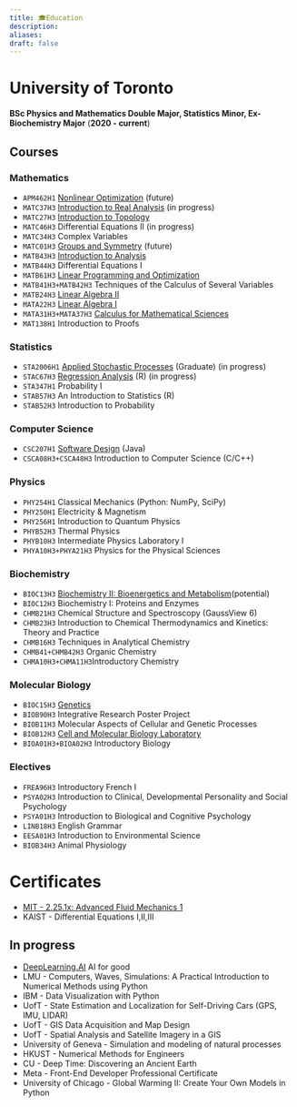 ```yaml
---
title: 🎓Education
description: 
aliases: 
draft: false
---
```

# University of Toronto 
**BSc Physics and Mathematics Double Major, Statistics Minor, Ex-Biochemistry Major** 
(**2020 - current**)

## Courses 
### Mathematics 
- `APM462H1` [Nonlinear Optimization](https://artsci.calendar.utoronto.ca/course/apm462h1) (future)
- `MATC37H3` [Introduction to Real Analysis](https://utsc.calendar.utoronto.ca/course/matc37h3) (in progress)
- `MATC27H3` [Introduction to Topology](https://utsc.calendar.utoronto.ca/course/matc27h3)
- `MATC46H3` Differential Equations II (in progress)
- `MATC34H3` Complex Variables
- `MATC01H3` [Groups and Symmetry](https://utsc.calendar.utoronto.ca/course/matc01h3) (future)
- `MATB43H3` [Introduction to Analysis](https://utsc.calendar.utoronto.ca/course/matb43h3)
- `MATB44H3` Differential Equations I
- `MATB61H3` [Linear Programming and Optimization](https://utsc.calendar.utoronto.ca/course/matb61h3)
- `MATB41H3+MATB42H3` Techniques of the Calculus of Several Variables 
- `MATB24H3` [Linear Algebra II](https://utsc.calendar.utoronto.ca/course/matb24h3)
- `MATA22H3` [Linear Algebra I](https://utsc.calendar.utoronto.ca/course/mata22h3)
- `MATA31H3+MATA37H3` [Calculus for Mathematical Sciences](https://utsc.calendar.utoronto.ca/course/mata37h3)
- `MAT138H1` Introduction to Proofs
### Statistics 
- `STA2006H1` [Applied Stochastic Processes](https://www.statistics.utoronto.ca/graduate/graduate-course-descriptions/) (Graduate) (in progress)
- `STAC67H3` [Regression Analysis](https://utsc.calendar.utoronto.ca/course/stac67h3) (R) (in progress)
- `STA347H1` Probability I
- `STAB57H3` An Introduction to Statistics (R)
- `STAB52H3` Introduction to Probability
### Computer Science 
- `CSC207H1` [Software Design](https://artsci.calendar.utoronto.ca/course/csc207h1) (Java)
- `CSCA08H3+CSCA48H3` Introduction to Computer Science (C/C++)
### Physics 
- `PHY254H1` Classical Mechanics (Python: NumPy, SciPy)
- `PHY250H1` Electricity & Magnetism
- `PHY256H1` Introduction to Quantum Physics
- `PHYB52H3` Thermal Physics
- `PHYB10H3` Intermediate Physics Laboratory I
- `PHYA10H3+PHYA21H3` Physics for the Physical Sciences
### Biochemistry 
- `BIOC13H3` [Biochemistry II: Bioenergetics and Metabolism](https://utsc.calendar.utoronto.ca/course/bioc13h3)(potential)
- `BIOC12H3` Biochemistry I: Proteins and Enzymes
- `CHMB21H3` Chemical Structure and Spectroscopy (GaussView 6)
- `CHMB23H3` Introduction to Chemical Thermodynamics and Kinetics: Theory and Practice
- `CHMB16H3` Techniques in Analytical Chemistry
- `CHMB41+CHMB42H3` Organic Chemistry 
- `CHMA10H3+CHMA11H3`Introductory Chemistry
### Molecular Biology 
- `BIOC15H3` [Genetics](https://utsc.calendar.utoronto.ca/course/bioc15h3)
- `BIOB90H3` Integrative Research Poster Project
- `BIOB11H3` Molecular Aspects of Cellular and Genetic Processes
- `BIOB12H3` [Cell and Molecular Biology Laboratory](https://utsc.calendar.utoronto.ca/course/biob12h3)
- `BIOA01H3+BIOA02H3` Introductory Biology
### Electives
- `FREA96H3` Introductory French I
- `PSYA02H3` Introduction to Clinical, Developmental Personality and Social Psychology
- `PSYA01H3` Introduction to Biological and Cognitive Psychology
- `LINB18H3` English Grammar
- `EESA01H3` Introduction to Environmental Science
- `BIOB34H3` Animal Physiology
# Certificates
- [MIT - 2.25.1x: Advanced Fluid Mechanics 1](https://courses.edx.org/certificates/2a83e4a4cc9c4dc18e6c5fae2766a912)
- KAIST - Differential Equations I,II,III
## In progress
- [DeepLearning.AI](http://deeplearning.ai/) AI for good
- LMU - Computers, Waves, Simulations: A Practical Introduction to Numerical Methods using Python
- IBM - Data Visualization with Python
- UofT - State Estimation and Localization for Self-Driving Cars (GPS, IMU, LIDAR)
- UofT - GIS Data Acquisition and Map Design
- UofT - Spatial Analysis and Satellite Imagery in a GIS
- University of Geneva - Simulation and modeling of natural processes
- HKUST - Numerical Methods for Engineers
- CU - Deep Time: Discovering an Ancient Earth
- Meta - Front-End Developer Professional Certificate
- University of Chicago - Global Warming II: Create Your Own Models in Python



